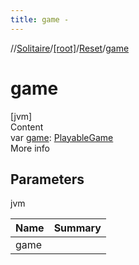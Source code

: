 ```yaml
---
title: game -
---
```

//[Solitaire](../../index.md)/[[root]](../index.md)/[Reset](index.md)/[game](game.md)



# game  
[jvm]  
Content  
var [game](game.md): [PlayableGame](../-playable-game/index.md)  
More info  


## Parameters  
  
jvm  
  
|  Name|  Summary| 
|---|---|
| <a name="/Reset/game/#/PointingToDeclaration/"></a>game| <a name="/Reset/game/#/PointingToDeclaration/"></a>
  
  



